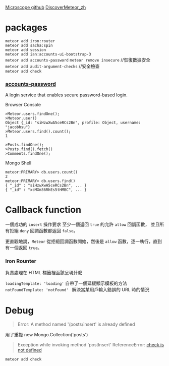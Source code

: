 [Microscope github](https://github.com/DiscoverMeteor/Microscope)
[DiscoverMeteor_zh](https://github.com/DiscoverMeteor/DiscoverMeteor_zh)  

# packages

`meteor add iron:router`  
`meteor add sacha:spin`  
`meteor add session`  
`meteor add ian:accounts-ui-bootstrap-3`  
`meteor add accounts-password`
`meteor remove insecure`  //恢復數據安全
`meteor add audit-argument-checks` //安全檢查  
`meteor add check`  

### [accounts-password](https://atmospherejs.com/meteor/accounts-password)  

A login service that enables secure password-based login.  

Browser Console
```
>Meteor.users.findOne();
>Meteor.user()
Object {_id: "siHzwXwA5ceRCs2Bn", profile: Object, username: "jacobhsu"}
>Meteor.users.find().count();
1
```

```
>Posts.findOne();  
>Posts.find().fetch()   
>Comments.findOne();  
```

Mongo Shell  
```
meteor:PRIMARY> db.users.count()
2
meteor:PRIMARY> db.users.find()
{ "_id" : "siHzwXwA5ceRCs2Bn", ... }
{ "_id" : "xcMXm36RhEs5tHMBC", ... }
```

# Callback function

一個成功的 `insert` 操作要求
至少一個返回 `true` 的允許 `allow` 回調函數，
並且所有拒絕 `deny` 回調函數都返回 `false`。

更直觀地說，`Meteor` 從拒絕回調函數開始，然後是 `allow` 函數，逐一執行，直到有一個返回 `true`。

### Iron Rounter
負責處理在 HTML <body> 標籤裡面該呈現什麼  

`loadingTemplate: 'loading'` 自帶了一個延緩顯示模板的方法
`notFoundTemplate: 'notFound' ` 解決當某用戶輸入錯誤的 URL 時的情況  

# Debug

> Error: A method named '/posts/insert' is already defined  

 用了重複 new Mongo.Collection('posts')

 >  Exception while invoking method 'postInsert' ReferenceError: [check is not defined](https://github.com/meteor/meteor/issues/5258)  

 `meteor add check`  
